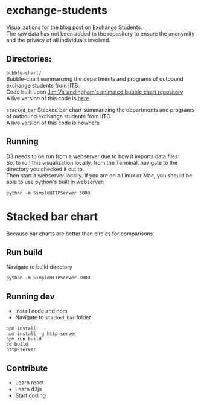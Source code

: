 # exchange-students

Visualizations for the blog post on Exchange Students.  
The raw data has not been added to the repository to ensure the anonymity and the privacy of all individuals involved.  




## Directories:  

`bubble-chart/`  
Bubble-chart summarizing the departments and programs of outbound exchange students from IITB.  
Code built upon [Jim Vallandingham's animated bubble chart repository](https://github.com/vlandham/bubble_chart)  
A live version of this code is [here](https://datagiri.github.io/exchange-students/)  

`stacked_bar`
Stacked bar chart summarizing the departments and programs of outbound exchange students from IITB.  
A live version of this code is nowhere

## Running

D3 needs to be run from a webserver due to how it imports data files.  
So, to run this visualization locally, from the Terminal, navigate to the directory you checked it out to.  
Then start a webserver locally. If you are on a Linux or Mac, you should be able to use python's built in webserver:  

```
python -m SimpleHTTPServer 3000
```

# Stacked bar chart
Because bar charts are better than circles for comparisons

## Run build

Navigate to build directory
```
python -m SimpleHTTPServer 3000
```
## Running dev

- Install node and npm
- Navigate to `stacked_bar` folder
```
npm install
npm install -g http-server
npm run build
cd build
http-server
```

## Contribute
- Learn react
- Learn d3js
- Start coding
